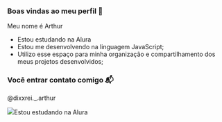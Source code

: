 ### Boas vindas ao meu perfil 🧡

Meu nome é Arthur 

- Estou estudando na Alura
- Estou me desenvolvendo na linguagem JavaScript;
- Utilizo esse espaço para minha organização e compartilhamento dos meus projetos desenvolvidos;

### Você entrar contato comigo 📬
@dixxrei._.arthur 


![](https://media.tenor.com/w72yIQZ4M-0AAAAC/toothless-nom.gif)Estou estudando na Alura
